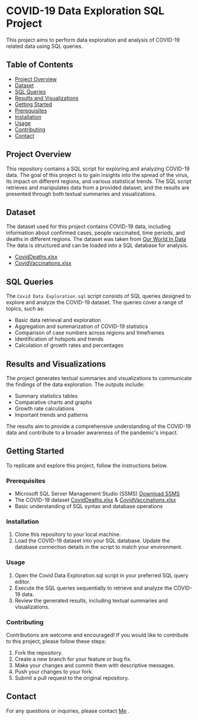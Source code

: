  # COVID-19 Data Exploration SQL Project
This project aims to perform data exploration and analysis of COVID-19 related data using SQL queries.

## Table of Contents

- [Project Overview](#project-overview)
- [Dataset](#dataset)
- [SQL Queries](#sql-queries)
- [Results and Visualizations](#results-and-visualizations)
- [Getting Started](#getting-started)
- [Prerequisites](#prerequisites)
- [Installation](#installation)
- [Usage](#usage)
- [Contributing](#contributing)
- [Contact](#contact)

## Project Overview

This repository contains a SQL script for exploring and analyzing COVID-19 data. The goal of this project is to gain insights into the spread of the virus, its impact on different regions, and various statistical trends. The SQL script retrieves and manipulates data from a provided dataset, and the results are presented through both textual summaries and visualizations.

## Dataset

The dataset used for this project contains COVID-19 data, including information about confirmed cases, people vaccinated, time periods, and deaths in different regions. The dataset was taken from [Our World In Data](https://ourworldindata.org/covid-deaths) The data is structured and can be loaded into a SQL database for analysis. 
 - [CovidDeaths.xlsx](https://github.com/NimratMudhar/Data-Analytics-Projects/blob/main/CovidDeaths.xlsx)
 - [CovidVaccinations.xlsx](https://github.com/NimratMudhar/Data-Analytics-Projects/blob/main/CovidVaccinations.xlsx)

## SQL Queries

The `Covid Data Exploration.sql` script consists of SQL queries designed to explore and analyze the COVID-19 dataset. The queries cover a range of topics, such as:

- Basic data retrieval and exploration
- Aggregation and summarization of COVID-19 statistics
- Comparison of case numbers across regions and timeframes
- Identification of hotspots and trends
- Calculation of growth rates and percentages

## Results and Visualizations

The project generates textual summaries and visualizations to communicate the findings of the data exploration. The outputs include:

- Summary statistics tables
- Comparative charts and graphs
- Growth rate calculations
- Important trends and patterns

The results aim to provide a comprehensive understanding of the COVID-19 data and contribute to a broader awareness of the pandemic's impact.

## Getting Started

To replicate and explore this project, follow the instructions below.

### Prerequisites

- Microsoft SQL Server Management Studio (SSMS) [Download SSMS](https://learn.microsoft.com/en-us/sql/ssms/download-sql-server-management-studio-ssms?view=sql-server-ver16#download-ssms)
- The COVID-19 dataset
  [CovidDeaths.xlsx](https://github.com/NimratMudhar/Data-Analytics-Projects/blob/main/CovidDeaths.xlsx) & 
  [CovidVaccinations.xlsx](https://github.com/NimratMudhar/Data-Analytics-Projects/blob/main/CovidVaccinations.xlsx)
- Basic understanding of SQL syntax and database operations

### Installation

1. Clone this repository to your local machine.
2. Load the COVID-19 dataset into your SQL database. Update the database connection details in the script to match your environment.

### Usage
1. Open the Covid Data Exploration.sql script in your preferred SQL query editor.
2. Execute the SQL queries sequentially to retrieve and analyze the COVID-19 data.
3. Review the generated results, including textual summaries and visualizations.

### Contributing
Contributions are welcome and encouraged! If you would like to contribute to this project, please follow these steps:

1. Fork the repository.
2. Create a new branch for your feature or bug fix.
3. Make your changes and commit them with descriptive messages.
4. Push your changes to your fork.
5. Submit a pull request to the original repository.

## Contact
For any questions or inquiries, please contact [Me](https://www.linkedin.com/in/nimrat-kaur-mudhar-2618a2263/?originalSubdomain=in) .


